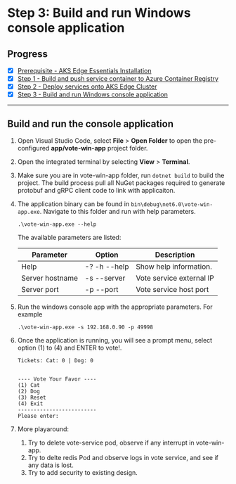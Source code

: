 # Step 3: Build and run Windows console application

## Progress

- [x] [Prerequisite - AKS Edge Essentials Installation](../../install/install.md)
- [x] [Step 1 - Build and push service container to Azure Container Registry](./01_build_and_push.md)
- [X] [Step 2 - Deploy services onto AKS Edge Cluster](./02_deploy.md)
- [X] [Step 3 - Build and run Windows console application](./03_win_app.md)

---

## Build and run the console application

1. Open Visual Studio Code, select **File** > **Open Folder** to open the pre-configured **app/vote-win-app** project folder. 

2. Open the integrated terminal by selecting **View** > **Terminal**.

3. Make sure you are in vote-win-app folder, run `dotnet build` to build the project. The build process pull all NuGet packages required to generate protobuf and gRPC client code to link with applicaiton. 

4. The application binary can be found in `bin\debug\net6.0\vote-win-app.exe`. Navigate to this folder and run with help parameters.

    ```
    .\vote-win-app.exe --help
    ```

    The available parameters are listed:

    | Parameter | Option | Description |
    | --------- | ------ | ----------- |
    | Help | -? -h --help | Show help information.
    | Server hostname | -s --server | Vote service external IP | 
    | Server port | -p --port | Vote service host port | 

5. Run the windows console app with the appropriate parameters. For example
   
    ```
    .\vote-win-app.exe -s 192.168.0.90 -p 49998
    ```

6.  Once the application is running, you will see a prompt menu, select option (1) to (4) and ENTER to vote!. 

    ```
    Tickets: Cat: 0 | Dog: 0


    ---- Vote Your Favor ----
    (1) Cat
    (2) Dog
    (3) Reset
    (4) Exit
    -------------------------
    Please enter:
    ```

7. More playaround: 
   
   1. Try to delete vote-service pod, observe if any interrupt in vote-win-app.
   2. Try to delte redis Pod and observe logs in vote service, and see if any data is lost.
   3. Try to add security to existing design.
